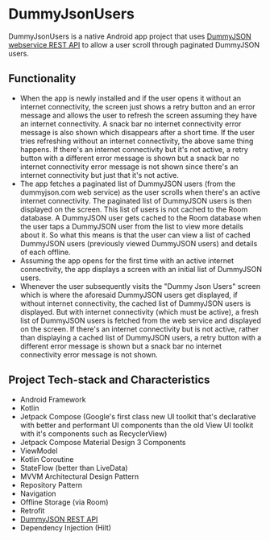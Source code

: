 # DummyJsonUsers

DummyJsonUsers is a native Android app project that uses [DummyJSON webservice REST API](https://dummyjson.com/) to
allow a user scroll through paginated DummyJSON users.

## Functionality

* When the app is newly installed and if the user opens it without an internet connectivity, the
  screen just shows a retry button and an error message and allows the user to refresh the screen
  assuming they have an internet connectivity. A snack bar no internet connectivity error message is
  also shown which disappears after a short time. If the user tries refreshing without an internet
  connectivity, the above same thing happens. If there's an internet connectivity but it's not active,
  a retry button with a different error message is shown but a snack bar no internet connectivity
  error message is not shown since there's an internet connectivity but just that it's not active.
* The app fetches a paginated list of DummyJSON users (from the dummyjson.com web service) as the 
  user scrolls when there's an active internet connectivity. The paginated list of DummyJSON users is then displayed on the
  screen. This list of users is not cached to the Room database. A DummyJSON user gets cached to the
  Room database when the user taps a DummyJSON user from the list to view more details about it. So what this
  means is that the user can view a list of cached DummyJSON users (previously viewed DummyJSON users) and details of
  each offline.
* Assuming the app opens for the first time with an active internet connectivity, the app displays
  a screen with an initial list of DummyJSON users.
* Whenever the user subsequently visits the "Dummy Json Users" screen which is where the aforesaid 
  DummyJSON users get displayed, if without internet connectivity, the cached list of DummyJSON users is displayed.
  But with internet connectivity (which must be active), a fresh list of DummyJSON users is fetched 
  from the web service and displayed on the screen. If there's an internet connectivity but is not active, 
  rather than displaying a cached list of DummyJSON users, a retry button with a different error message 
  is shown but a snack bar no internet connectivity error message is not shown.

## Project Tech-stack and Characteristics

* Android Framework
* Kotlin
* Jetpack Compose (Google's first class new UI toolkit that's declarative with better and performant UI components
  than the old View UI toolkit with it's components such as RecyclerView)
* Jetpack Compose Material Design 3 Components
* ViewModel
* Kotlin Coroutine
* StateFlow (better than LiveData)
* MVVM Architectural Design Pattern
* Repository Pattern
* Navigation
* Offline Storage (via Room)
* Retrofit
* [DummyJSON REST API](https://dummyjson.com/)
* Dependency Injection (Hilt)